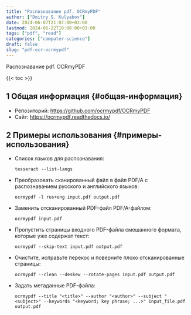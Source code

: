 ```yaml
---
title: "Распознавание pdf. OCRmyPDF"
author: ["Dmitry S. Kulyabov"]
date: 2024-06-07T21:07:00+03:00
lastmod: 2024-06-22T18:08:00+03:00
tags: ["pdf", "read"]
categories: ["computer-science"]
draft: false
slug: "pdf-ocr-ocrmypdf"
---
```


Распознавание pdf. OCRmyPDF

<!--more-->

{{< toc >}}


## <span class="section-num">1</span> Общая информация {#общая-информация}

-   Репозиторий: <https://github.com/ocrmypdf/OCRmyPDF>
-   Сайт: <https://ocrmypdf.readthedocs.io/>


## <span class="section-num">2</span> Примеры использования {#примеры-использования}

-   Список языков для распознавания:
    ```shell
    tesseract --list-langs
    ```
-   Преобразовать сканированный файл в файл PDF/A с распознаванием русского и английского языков:
    ```shell
    ocrmypdf -l rus+eng input.pdf output.pdf
    ```
-   Заменить отсканированный PDF-файл PDF/A-файлом:
    ```shell
    ocrmypdf input.pdf
    ```
-   Пропустить страницы входного PDF-файла смешанного формата, которые уже содержат текст:
    ```shell
    ocrmypdf --skip-text input.pdf output.pdf
    ```
-   Очистите, исправьте перекос и поверните плохо отсканированные страницы:
    ```shell
    ocrmypdf --clean --deskew --rotate-pages input.pdf output.pdf
    ```
-   Задать метаданные PDF-файла:
    ```shell
    ocrmypdf --title "<title>" --author "<author>" --subject "<subject>" --keywords "<keyword; key phrase; ...>" input_file.pdf output.pdf
    ```
